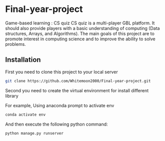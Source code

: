# Final-year-project
Game-based learning : CS quiz
CS quiz is a multi-player GBL platform. It should also provide players with a basic understanding of computing (Data structures, Arrays, and Algorithms). The main goals of this project are to promote interest in computing science and to improve the ability to solve
problems.
## Installation
First you need to clone this project to your local server

```bash
git clone https://github.com/Whitemoon2000/Final-year-project.git
```

Second you need to create the virtual environment for install different library

For example, Using anaconda prompt to activate env

```bash
conda activate env
```

And then execute the following python command:

```python
python manage.py runserver
```

